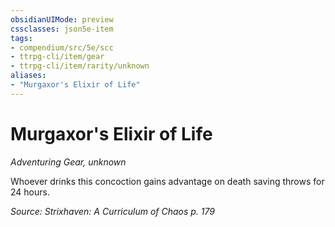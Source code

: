 ```yaml
---
obsidianUIMode: preview
cssclasses: json5e-item
tags:
- compendium/src/5e/scc
- ttrpg-cli/item/gear
- ttrpg-cli/item/rarity/unknown
aliases: 
- "Murgaxor's Elixir of Life"
---
```

# Murgaxor's Elixir of Life
*Adventuring Gear, unknown*  


Whoever drinks this concoction gains advantage on death saving throws for 24 hours.

*Source: Strixhaven: A Curriculum of Chaos p. 179*
